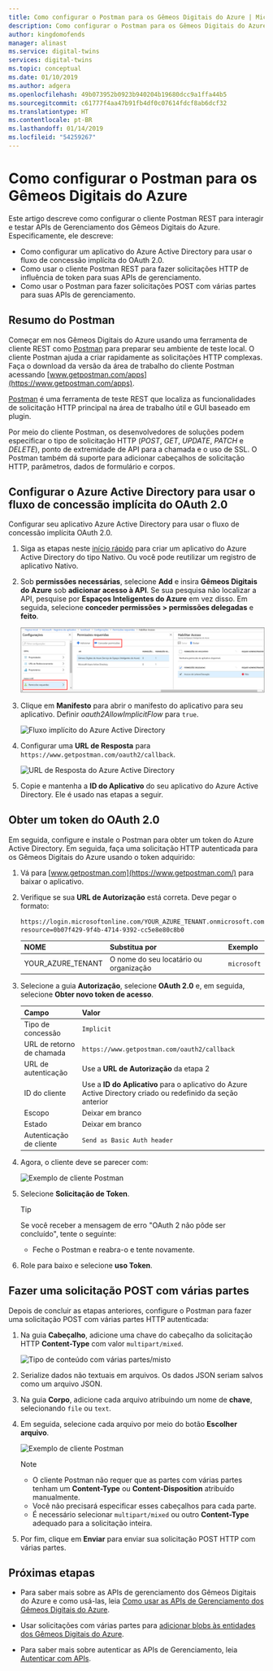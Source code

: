 ```yaml
---
title: Como configurar o Postman para os Gêmeos Digitais do Azure | Microsoft Docs
description: Como configurar o Postman para os Gêmeos Digitais do Azure.
author: kingdomofends
manager: alinast
ms.service: digital-twins
services: digital-twins
ms.topic: conceptual
ms.date: 01/10/2019
ms.author: adgera
ms.openlocfilehash: 49b073952b0923b940204b19680dcc9a1ffa44b5
ms.sourcegitcommit: c61777f4aa47b91fb4df0c07614fdcf8ab6dcf32
ms.translationtype: HT
ms.contentlocale: pt-BR
ms.lasthandoff: 01/14/2019
ms.locfileid: "54259267"
---
```

# <a name="how-to-configure-postman-for-azure-digital-twins"></a>Como configurar o Postman para os Gêmeos Digitais do Azure

Este artigo descreve como configurar o cliente Postman REST para interagir e testar APIs de Gerenciamento dos Gêmeos Digitais do Azure. Especificamente, ele descreve:

* Como configurar um aplicativo do Azure Active Directory para usar o fluxo de concessão implícita do OAuth 2.0.
* Como usar o cliente Postman REST para fazer solicitações HTTP de influência de token para suas APIs de gerenciamento.
* Como usar o Postman para fazer solicitações POST com várias partes para suas APIs de gerenciamento.

## <a name="postman-summary"></a>Resumo do Postman

Começar em nos Gêmeos Digitais do Azure usando uma ferramenta de cliente REST como [Postman](https://www.getpostman.com/) para preparar seu ambiente de teste local. O cliente Postman ajuda a criar rapidamente as solicitações HTTP complexas. Faça o download da versão da área de trabalho do cliente Postman acessando [www.getpostman.com/apps](https://www.getpostman.com/apps).

[Postman](https://www.getpostman.com/) é uma ferramenta de teste REST que localiza as funcionalidades de solicitação HTTP principal na área de trabalho útil e GUI baseado em plugin. 

Por meio do cliente Postman, os desenvolvedores de soluções podem especificar o tipo de solicitação HTTP (*POST*, *GET*, *UPDATE*, *PATCH* e *DELETE*), ponto de extremidade de API para a chamada e o uso de SSL. O Postman também dá suporte para adicionar cabeçalhos de solicitação HTTP, parâmetros, dados de formulário e corpos.

## <a name="configure-azure-active-directory-to-use-the-oauth-20-implicit-grant-flow"></a>Configurar o Azure Active Directory para usar o fluxo de concessão implícita do OAuth 2.0

Configurar seu aplicativo Azure Active Directory para usar o fluxo de concessão implícita OAuth 2.0.

1. Siga as etapas neste [início rápido](https://docs.microsoft.com/azure/active-directory/develop/quickstart-v1-integrate-apps-with-azure-ad) para criar um aplicativo do Azure Active Directory do tipo Nativo. Ou você pode reutilizar um registro de aplicativo Nativo.

1. Sob **permissões necessárias**, selecione **Add** e insira **Gêmeos Digitais do Azure** sob **adicionar acesso à API**. Se sua pesquisa não localizar a API, pesquise por **Espaços Inteligentes do Azure** em vez disso. Em seguida, selecione **conceder permissões > permissões delegadas** e **feito**.

    ![Adicionar API de registros de aplicativo do Azure Active Directory](../../includes/media/digital-twins-permissions/aad-app-req-permissions.png)

1. Clique em **Manifesto** para abrir o manifesto do aplicativo para seu aplicativo. Definir *oauth2AllowImplicitFlow* para `true`.

      ![Fluxo implícito do Azure Active Directory][1]

1. Configurar uma **URL de Resposta** para `https://www.getpostman.com/oauth2/callback`.

      ![URL de Resposta do Azure Active Directory][2]

1. Copie e mantenha a **ID do Aplicativo** do seu aplicativo do Azure Active Directory. Ele é usado nas etapas a seguir.

## <a name="obtain-an-oauth-20-token"></a>Obter um token do OAuth 2.0

Em seguida, configure e instale o Postman para obter um token do Azure Active Directory. Em seguida, faça uma solicitação HTTP autenticada para os Gêmeos Digitais do Azure usando o token adquirido:

1. Vá para [www.getpostman.com](https://www.getpostman.com/) para baixar o aplicativo.
1. Verifique se sua **URL de Autorização** está correta. Deve pegar o formato:

    ```plaintext
    https://login.microsoftonline.com/YOUR_AZURE_TENANT.onmicrosoft.com/oauth2/authorize?resource=0b07f429-9f4b-4714-9392-cc5e8e80c8b0
    ```

    | NOME  | Substitua por | Exemplo |
    |---------|---------|---------|
    | YOUR_AZURE_TENANT | O nome do seu locatário ou organização | `microsoft` |

1. Selecione a guia **Autorização**, selecione **OAuth 2.0** e, em seguida, selecione **Obter novo token de acesso**.

    | Campo  | Valor |
    |---------|---------|
    | Tipo de concessão | `Implicit` |
    | URL de retorno de chamada | `https://www.getpostman.com/oauth2/callback` |
    | URL de autenticação | Use a **URL de Autorização** da etapa 2 |
    | ID do cliente | Use a **ID do Aplicativo** para o aplicativo do Azure Active Directory criado ou redefinido da seção anterior |
    | Escopo | Deixar em branco |
    | Estado | Deixar em branco |
    | Autenticação de cliente | `Send as Basic Auth header` |

1. Agora, o cliente deve se parecer com:

   ![Exemplo de cliente Postman][3]

1. Selecione **Solicitação de Token**.

    >[!TIP]
    >Se você receber a mensagem de erro "OAuth 2 não pôde ser concluído", tente o seguinte:
    > * Feche o Postman e reabra-o e tente novamente.
  
1. Role para baixo e selecione **uso Token**.

<div id="multi"></div>

## <a name="make-a-multipart-post-request"></a>Fazer uma solicitação POST com várias partes

Depois de concluir as etapas anteriores, configure o Postman para fazer uma solicitação POST com várias partes HTTP autenticada:

1. Na guia **Cabeçalho**, adicione uma chave do cabeçalho da solicitação HTTP **Content-Type** com valor `multipart/mixed`.

   ![Tipo de conteúdo com várias partes/misto][4]

1. Serialize dados não textuais em arquivos. Os dados JSON seriam salvos como um arquivo JSON.
1. Na guia **Corpo**, adicione cada arquivo atribuindo um nome de **chave**, selecionando `file` ou `text`.
1. Em seguida, selecione cada arquivo por meio do botão **Escolher arquivo**.

   ![Exemplo de cliente Postman][5]

   >[!NOTE]
   > * O cliente Postman não requer que as partes com várias partes tenham um **Content-Type** ou **Content-Disposition** atribuído manualmente.
   > * Você não precisará especificar esses cabeçalhos para cada parte.
   > * É necessário selecionar `multipart/mixed` ou outro **Content-Type** adequado para a solicitação inteira.

1. Por fim, clique em **Enviar** para enviar sua solicitação POST HTTP com várias partes.

## <a name="next-steps"></a>Próximas etapas

- Para saber mais sobre as APIs de gerenciamento dos Gêmeos Digitais do Azure e como usá-las, leia [Como usar as APIs de Gerenciamento dos Gêmeos Digitais do Azure](how-to-navigate-apis.md).

- Usar solicitações com várias partes para [adicionar blobs às entidades dos Gêmeos Digitais do Azure](./how-to-add-blobs.md).

- Para saber mais sobre autenticar as APIs de Gerenciamento, leia [Autenticar com APIs](./security-authenticating-apis.md).

<!-- Images -->
[1]: media/how-to-configure-postman/implicit-flow.png
[2]: media/how-to-configure-postman/reply-url.png
[3]: media/how-to-configure-postman/postman-oauth-token.png
[4]: media/how-to-configure-postman/content-type.png
[5]: media/how-to-configure-postman/form-body.png